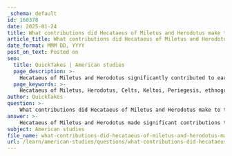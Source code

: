 ```yaml
---
_schema: default
id: 160378
date: 2025-01-24
title: What contributions did Hecataeus of Miletus and Herodotus make to the early mentions of Celts?
article_title: What contributions did Hecataeus of Miletus and Herodotus make to the early mentions of Celts?
date_format: MMM DD, YYYY
post_on_text: Posted on
seo:
  title: QuickTakes | American studies
  page_description: >-
    Hecataeus of Miletus and Herodotus significantly contributed to early mentions of the Celts through their works, providing geographical, ethnographic, and historical insights into Celtic society.
  page_keywords: >-
    Hecataeus of Miletus, Herodotus, Celts, Keltoi, Periegesis, ethnography, Histories, Greco-Persian Wars, cultural documentation, historical narrative
author: QuickTakes
question: >-
    What contributions did Hecataeus of Miletus and Herodotus make to the early mentions of Celts?
answer: >-
    Hecataeus of Miletus and Herodotus made significant contributions to the early mentions of the Celts through their respective works, which are among the earliest sources documenting the existence and characteristics of these peoples.\n\n### Hecataeus of Miletus\nHecataeus, active in the late 6th to early 5th century BC, is known for his work 'Periegesis,' which provided a geographical description of the known world. In this work, he included ethnographic accounts of various peoples, including the Celts, referred to as "Keltoi" (Greek: Κελτοί). His writings represent some of the earliest systematic attempts to document and categorize different cultures, contributing to the field of ethnography. Although much of Hecataeus's work survives only in fragments cited by later authors, his observations laid the groundwork for understanding the Celts in the context of their geographical and cultural environment.\n\n### Herodotus\nHerodotus, often called the 'Father of History,' lived in the 5th century BC and authored 'Histories,' a comprehensive account of the Greco-Persian Wars. In this work, he provided descriptions of various peoples, including the Celts. Herodotus's approach combined historical narrative with ethnographic observations, offering insights into the customs, beliefs, and social structures of different cultures. His accounts are crucial for understanding the historical context of the Celts, detailing their interactions with other civilizations and providing a glimpse into their societal characteristics.\n\n### Summary\nBoth Hecataeus and Herodotus played pivotal roles in the early documentation of the Celts, with Hecataeus focusing on geographical and ethnographic descriptions and Herodotus providing a broader historical narrative that included the Celts among other peoples. Their works are invaluable for modern scholars seeking to understand the early perceptions of Celtic society and culture.
subject: American studies
file_name: what-contributions-did-hecataeus-of-miletus-and-herodotus-make-to-the-early-mentions-of-celts.md
url: /learn/american-studies/questions/what-contributions-did-hecataeus-of-miletus-and-herodotus-make-to-the-early-mentions-of-celts
---
```


&nbsp;